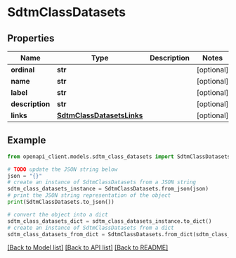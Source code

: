 # SdtmClassDatasets


## Properties

Name | Type | Description | Notes
------------ | ------------- | ------------- | -------------
**ordinal** | **str** |  | [optional] 
**name** | **str** |  | [optional] 
**label** | **str** |  | [optional] 
**description** | **str** |  | [optional] 
**links** | [**SdtmClassDatasetsLinks**](SdtmClassDatasetsLinks.md) |  | [optional] 

## Example

```python
from openapi_client.models.sdtm_class_datasets import SdtmClassDatasets

# TODO update the JSON string below
json = "{}"
# create an instance of SdtmClassDatasets from a JSON string
sdtm_class_datasets_instance = SdtmClassDatasets.from_json(json)
# print the JSON string representation of the object
print(SdtmClassDatasets.to_json())

# convert the object into a dict
sdtm_class_datasets_dict = sdtm_class_datasets_instance.to_dict()
# create an instance of SdtmClassDatasets from a dict
sdtm_class_datasets_from_dict = SdtmClassDatasets.from_dict(sdtm_class_datasets_dict)
```
[[Back to Model list]](../README.md#documentation-for-models) [[Back to API list]](../README.md#documentation-for-api-endpoints) [[Back to README]](../README.md)


